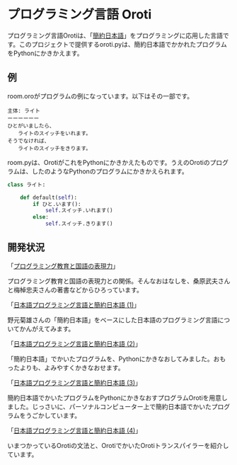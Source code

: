 # プログラミング言語 Oroti

プログラミング言語Orotiは、「[簡約日本語](http://id.nii.ac.jp/1044/00000783/)」をプログラミングに応用した言語です。このプロジェクトで提供するoroti.pyは、簡約日本語でかかれたプログラムをPythonにかきかえます。

## 例

room.oroがプログラムの例になっています。以下はその一部です。

```
主体: ライト
ーーーーーー
ひとがいましたら、
　　ライトのスイッチをいれます。
そうでなければ、
　　ライトのスイッチをきります。
```

room.pyは、OrotiがこれをPythonにかきかえたものです。うえのOrotiのプログラムは、したのようなPythonのプログラムにかきかえられます。

```python
class ライト:

    def default(self):
        if ひと.います():
            self.スイッチ.いれます()
        else:
            self.スイッチ.きります()
```

## 開発状況

「[プログラミング教育と国語の表現力](http://shiki.esrille.com/2019/01/writing.html)」

プログラミング教育と国語の表現力との関係。そんなおはなしを、桑原武夫さんと梅棹忠夫さんの著書などからひろっています。

「[日本語プログラミング言語と簡約日本語 (1)](http://shiki.esrille.com/2019/01/jpnprog.html)」

野元菊雄さんの「簡約日本語」をベースにした日本語のプログラミング言語についてかんがえてみます。

「[日本語プログラミング言語と簡約日本語 (2)](http://shiki.esrille.com/2019/01/jpnprog2.html)」

「簡約日本語」でかいたプログラムを、Pythonにかきなおしてみました。おもったよりも、よみやすくかきなおせます。

「[日本語プログラミング言語と簡約日本語 (3)](http://shiki.esrille.com/2019/01/jpnprog3.html)」

簡約日本語でかいたプログラムをPythonにかきなおすプログラムOrotiを用意しました。じっさいに、パーソナルコンピューター上で簡約日本語でかいたプログラムをうごかしています。

「[日本語プログラミング言語と簡約日本語 (4)](http://shiki.esrille.com/2019/02/jpnprog4.html)」

いまつかっているOrotiの文法と、OrotiでかいたOrotiトランスパイラーを紹介しています。
